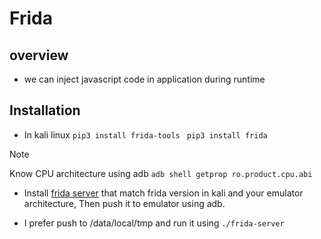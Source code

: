 # Frida

## overview
- we can inject javascript code in application during runtime
## Installation 

- In kali linux `pip3 install frida-tools ` `pip3 install frida`
> [!Note] 
> Know CPU architecture using adb `adb shell getprop ro.product.cpu.abi`

- Install [frida server](https://github.com/frida/frida/releases) that match frida version in kali and your emulator architecture, Then push it to emulator using adb.

- I prefer push to /data/local/tmp and run it using `./frida-server`
